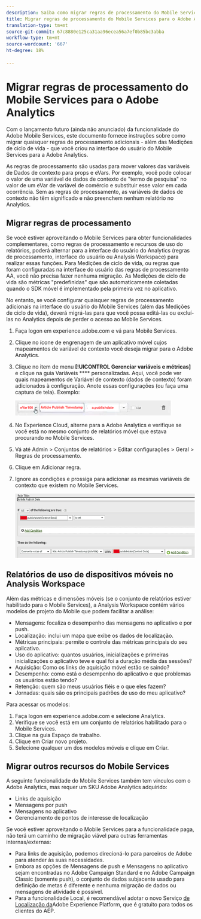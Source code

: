 ```yaml
---
description: Saiba como migrar regras de processamento do Mobile Services para a Adobe Analytics
title: Migrar regras de processamento do Mobile Services para o Adobe Analytics
translation-type: tm+mt
source-git-commit: 67c8880e125ca31aa96ecea56a7ef0b85bc3abba
workflow-type: tm+mt
source-wordcount: '667'
ht-degree: 18%

---
```



# Migrar regras de processamento do Mobile Services para o Adobe Analytics

Com o lançamento futuro (ainda não anunciado) da funcionalidade do Adobe Mobile Services, este documento fornece instruções sobre como migrar quaisquer regras de processamento adicionais - além das Medições de ciclo de vida - que você criou na interface do usuário do Mobile Services para a Adobe Analytics.

As regras de processamento são usadas para mover valores das variáveis de Dados de contexto para props e eVars. Por exemplo, você pode colocar o valor de uma variável de dados de contexto de &quot;termo de pesquisa&quot; no valor de um eVar de variável de comércio e substituir esse valor em cada ocorrência. Sem as regras de processamento, as variáveis de dados de contexto não têm significado e não preenchem nenhum relatório no Analytics.

## Migrar regras de processamento

Se você estiver aproveitando o Mobile Services para obter funcionalidades complementares, como regras de processamento e recursos de uso do relatórios, poderá alternar para a interface do usuário do Analytics (regras de processamento, interface do usuário ou Analysis Workspace) para realizar essas funções. Para Medições de ciclo de vida, ou regras que foram configuradas na interface do usuário das regras de processamento AA, você não precisa fazer nenhuma migração. As Medições de ciclo de vida são métricas &quot;predefinidas&quot; que são automaticamente coletadas quando o SDK móvel é implementado pela primeira vez no aplicativo.

No entanto, se você configurar quaisquer regras de processamento adicionais na interface do usuário do Mobile Services (além das Medições de ciclo de vida), deverá migrá-las para que você possa editá-las ou excluí-las no Analytics depois de perder o acesso ao Mobile Services.

1. Faça logon em experience.adobe.com e vá para Mobile Services.
1. Clique no ícone de engrenagem de um aplicativo móvel cujos mapeamentos de variável de contexto você deseja migrar para o Adobe Analytics.
1. Clique no item de menu **[!UICONTROL Gerenciar variáveis e métricas]** e clique na guia Variáveis **** personalizadas. Aqui, você pode ver quais mapeamentos de Variável de contexto (dados de contexto) foram adicionados à configuração. Anote essas configurações (ou faça uma captura de tela). Exemplo:

   ![Variável de contexto](assets/context-var.png)

1. No Experience Cloud, alterne para a Adobe Analytics e verifique se você está no mesmo conjunto de relatórios móvel que estava procurando no Mobile Services.
1. Vá até Admin > Conjuntos de relatórios > Editar configurações > Geral > Regras de processamento.
1. Clique em Adicionar regra.
1. Ignore as condições e prossiga para adicionar as mesmas variáveis de contexto que existem no Mobile Services.

   ![Regra de processamento](assets/proc-rule.png)

## Relatórios de uso de dispositivos móveis no Analysis Workspace

Além das métricas e dimensões móveis (se o conjunto de relatórios estiver habilitado para o Mobile Services), a Analysis Workspace contém vários modelos de projeto do Mobile que podem facilitar a análise:

* Mensagens: focaliza o desempenho das mensagens no aplicativo e por push.
* Localização: inclui um mapa que exibe os dados de localização.
* Métricas principais: permite o controle das métricas principais do seu aplicativo.
* Uso do aplicativo: quantos usuários, inicializações e primeiras inicializações o aplicativo teve e qual foi a duração média das sessões?
* Aquisição: Como os links de aquisição móvel estão se saindo?
* Desempenho: como está o desempenho do aplicativo e que problemas os usuários estão tendo?
* Retenção: quem são meus usuários fiéis e o que eles fazem?
* Jornadas: quais são os principais padrões de uso do meu aplicativo?

Para acessar os modelos:

1. Faça logon em experience.adobe.com e selecione Analytics.
1. Verifique se você está em um conjunto de relatórios habilitado para o Mobile Services.
1. Clique na guia Espaço de trabalho.
1. Clique em Criar novo projeto.
1. Selecione qualquer um dos modelos móveis e clique em Criar.

## Migrar outros recursos do Mobile Services

A seguinte funcionalidade do Mobile Services também tem vínculos com o Adobe Analytics, mas requer um SKU Adobe Analytics adquirido:

* Links de aquisição
* Mensagens por push
* Mensagens no aplicativo
* Gerenciamento de pontos de interesse de localização

Se você estiver aproveitando o Mobile Services para a funcionalidade paga, não terá um caminho de migração viável para outras ferramentas internas/externas:

* Para links de aquisição, podemos direcioná-lo para parceiros de Adobe para atender às suas necessidades.
* Embora as opções de Mensagens de push e Mensagens no aplicativo sejam encontradas no Adobe Campaign Standard e no Adobe Campaign Classic (somente push), o conjunto de dados subjacente usado para definição de metas é diferente e nenhuma migração de dados ou mensagens de atividade é possível.
* Para a funcionalidade Local, é recomendável adotar o novo Serviço [de Localização da](https://www.adobe.com/experience-platform/location-service.html)Adobe Experience Platform, que é gratuito para todos os clientes do AEP.
